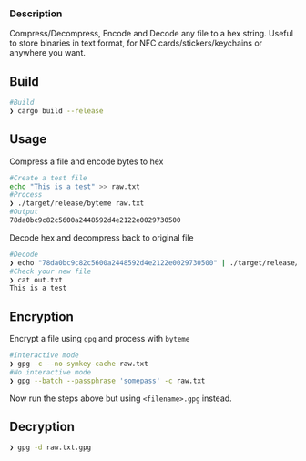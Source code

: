 ### Description
Compress/Decompress, Encode and Decode any file to a hex string.
Useful to store binaries in text format, for NFC cards/stickers/keychains or anywhere you want.

## Build
```bash
#Build
❯ cargo build --release
```

## Usage
Compress a file and encode bytes to hex
```bash
#Create a test file
echo "This is a test" >> raw.txt
#Process
❯ ./target/release/byteme raw.txt
#Output
78da0bc9c82c5600a2448592d4e2122e0029730500
```

Decode hex and decompress back to original file
```bash
#Decode
❯ echo "78da0bc9c82c5600a2448592d4e2122e0029730500" | ./target/release/byteme out.txt
#Check your new file
❯ cat out.txt
This is a test
```



## Encryption
Encrypt a file using `gpg` and process with `byteme`
```bash
#Interactive mode
❯ gpg -c --no-symkey-cache raw.txt
#No interactive mode
❯ gpg --batch --passphrase 'somepass' -c raw.txt
```

Now run the steps above but using `<filename>.gpg` instead.


## Decryption
```bash
❯ gpg -d raw.txt.gpg
```
